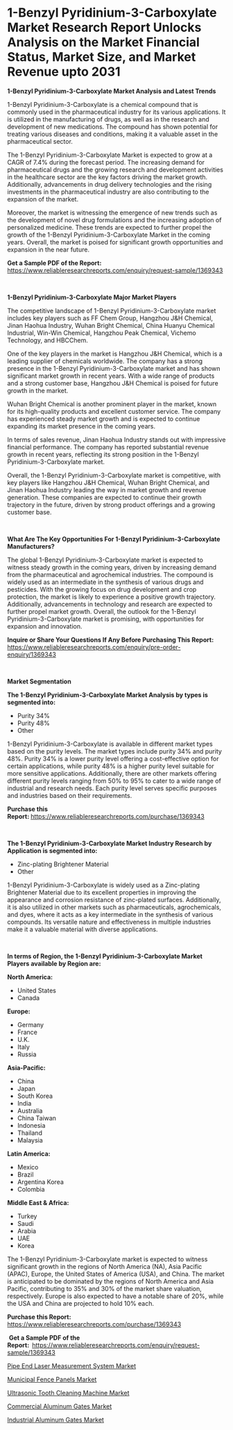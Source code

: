 <p><h1>1-Benzyl Pyridinium-3-Carboxylate Market Research Report Unlocks Analysis on the Market Financial Status, Market Size, and Market Revenue upto 2031</h1></p><p><strong>1-Benzyl Pyridinium-3-Carboxylate Market Analysis and Latest Trends</strong></p>
<p><p>1-Benzyl Pyridinium-3-Carboxylate is a chemical compound that is commonly used in the pharmaceutical industry for its various applications. It is utilized in the manufacturing of drugs, as well as in the research and development of new medications. The compound has shown potential for treating various diseases and conditions, making it a valuable asset in the pharmaceutical sector.</p><p>The 1-Benzyl Pyridinium-3-Carboxylate Market is expected to grow at a CAGR of 7.4% during the forecast period. The increasing demand for pharmaceutical drugs and the growing research and development activities in the healthcare sector are the key factors driving the market growth. Additionally, advancements in drug delivery technologies and the rising investments in the pharmaceutical industry are also contributing to the expansion of the market.</p><p>Moreover, the market is witnessing the emergence of new trends such as the development of novel drug formulations and the increasing adoption of personalized medicine. These trends are expected to further propel the growth of the 1-Benzyl Pyridinium-3-Carboxylate Market in the coming years. Overall, the market is poised for significant growth opportunities and expansion in the near future.</p></p>
<p><strong>Get a Sample PDF of the Report:&nbsp;</strong> <a href="https://www.reliableresearchreports.com/enquiry/request-sample/1369343">https://www.reliableresearchreports.com/enquiry/request-sample/1369343</a></p>
<p>&nbsp;</p>
<p><strong>1-Benzyl Pyridinium-3-Carboxylate Major Market Players</strong></p>
<p><p>The competitive landscape of 1-Benzyl Pyridinium-3-Carboxylate market includes key players such as FF Chem Group, Hangzhou J&H Chemical, Jinan Haohua Industry, Wuhan Bright Chemical, China Huanyu Chemical Industrial, Win-Win Chemical, Hangzhou Peak Chemical, Vichemo Technology, and HBCChem.</p><p>One of the key players in the market is Hangzhou J&H Chemical, which is a leading supplier of chemicals worldwide. The company has a strong presence in the 1-Benzyl Pyridinium-3-Carboxylate market and has shown significant market growth in recent years. With a wide range of products and a strong customer base, Hangzhou J&H Chemical is poised for future growth in the market.</p><p>Wuhan Bright Chemical is another prominent player in the market, known for its high-quality products and excellent customer service. The company has experienced steady market growth and is expected to continue expanding its market presence in the coming years.</p><p>In terms of sales revenue, Jinan Haohua Industry stands out with impressive financial performance. The company has reported substantial revenue growth in recent years, reflecting its strong position in the 1-Benzyl Pyridinium-3-Carboxylate market.</p><p>Overall, the 1-Benzyl Pyridinium-3-Carboxylate market is competitive, with key players like Hangzhou J&H Chemical, Wuhan Bright Chemical, and Jinan Haohua Industry leading the way in market growth and revenue generation. These companies are expected to continue their growth trajectory in the future, driven by strong product offerings and a growing customer base.</p></p>
<p>&nbsp;</p>
<p><strong>What Are The Key Opportunities For 1-Benzyl Pyridinium-3-Carboxylate Manufacturers?</strong></p>
<p><p>The global 1-Benzyl Pyridinium-3-Carboxylate market is expected to witness steady growth in the coming years, driven by increasing demand from the pharmaceutical and agrochemical industries. The compound is widely used as an intermediate in the synthesis of various drugs and pesticides. With the growing focus on drug development and crop protection, the market is likely to experience a positive growth trajectory. Additionally, advancements in technology and research are expected to further propel market growth. Overall, the outlook for the 1-Benzyl Pyridinium-3-Carboxylate market is promising, with opportunities for expansion and innovation.</p></p>
<p><strong>Inquire or Share Your Questions If Any Before Purchasing This Report:</strong> <a href="https://www.reliableresearchreports.com/enquiry/pre-order-enquiry/1369343">https://www.reliableresearchreports.com/enquiry/pre-order-enquiry/1369343</a></p>
<p>&nbsp;</p>
<p><strong>Market Segmentation</strong></p>
<p><strong>The 1-Benzyl Pyridinium-3-Carboxylate Market Analysis by types is segmented into:</strong></p>
<p><ul><li>Purity 34%</li><li>Purity 48%</li><li>Other</li></ul></p>
<p><p>1-Benzyl Pyridinium-3-Carboxylate is available in different market types based on the purity levels. The market types include purity 34% and purity 48%. Purity 34% is a lower purity level offering a cost-effective option for certain applications, while purity 48% is a higher purity level suitable for more sensitive applications. Additionally, there are other markets offering different purity levels ranging from 50% to 95% to cater to a wide range of industrial and research needs. Each purity level serves specific purposes and industries based on their requirements.</p></p>
<p><strong>Purchase this Report:&nbsp;</strong><a href="https://www.reliableresearchreports.com/purchase/1369343">https://www.reliableresearchreports.com/purchase/1369343</a></p>
<p>&nbsp;</p>
<p><strong>The 1-Benzyl Pyridinium-3-Carboxylate Market Industry Research by Application is segmented into:</strong></p>
<p><ul><li>Zinc-plating Brightener Material</li><li>Other</li></ul></p>
<p><p>1-Benzyl Pyridinium-3-Carboxylate is widely used as a Zinc-plating Brightener Material due to its excellent properties in improving the appearance and corrosion resistance of zinc-plated surfaces. Additionally, it is also utilized in other markets such as pharmaceuticals, agrochemicals, and dyes, where it acts as a key intermediate in the synthesis of various compounds. Its versatile nature and effectiveness in multiple industries make it a valuable material with diverse applications.</p></p>
<p>&nbsp;</p>
<p><strong>In terms of Region, the 1-Benzyl Pyridinium-3-Carboxylate Market Players available by Region are:</strong></p>
<p>
    <p> <strong> North America: </strong>
        <ul>
            <li>United States</li>
            <li>Canada</li>
        </ul>
        </p> 
    <p> <strong> Europe: </strong>
        <ul>
            <li>Germany</li>
            <li>France</li>
            <li>U.K.</li>
            <li>Italy</li>
            <li>Russia</li>
        </ul>
        </p> 
    <p> <strong> Asia-Pacific: </strong>
        <ul>
            <li>China</li>
            <li>Japan</li>
            <li>South Korea</li>
            <li>India</li>
            <li>Australia</li>
            <li>China Taiwan</li>
            <li>Indonesia</li>
            <li>Thailand</li>
            <li>Malaysia</li>
        </ul>
        </p> 
    <p> <strong> Latin America: </strong>
        <ul>
            <li>Mexico</li>
            <li>Brazil</li>
            <li>Argentina Korea</li>
            <li>Colombia</li>
        </ul>
        </p> 
    <p> <strong> Middle East & Africa: </strong>
        <ul>
            <li>Turkey</li>
            <li>Saudi</li>
            <li>Arabia</li>
            <li>UAE</li>
            <li>Korea</li>
        </ul>
    </p>
    </p>
<p><p>The 1-Benzyl Pyridinium-3-Carboxylate market is expected to witness significant growth in the regions of North America (NA), Asia Pacific (APAC), Europe, the United States of America (USA), and China. The market is anticipated to be dominated by the regions of North America and Asia Pacific, contributing to 35% and 30% of the market share valuation, respectively. Europe is also expected to have a notable share of 20%, while the USA and China are projected to hold 10% each.</p></p>
<p><strong>Purchase this Report: </strong><a href="https://www.reliableresearchreports.com/purchase/1369343">https://www.reliableresearchreports.com/purchase/1369343</a></p>
<p>&nbsp;<strong>Get a Sample PDF of the Report:&nbsp;&nbsp;</strong><a href="https://www.reliableresearchreports.com/enquiry/request-sample/1369343">https://www.reliableresearchreports.com/enquiry/request-sample/1369343</a></p>
<p><strong></strong></p>
<p><p><a href="https://medium.com/p/89725650f1da/edit">Pipe End Laser Measurement System Market</a></p><p><a href="https://medium.com/@cleocarroll2022/municipal-fence-panels-market-insights-into-market-cagr-market-trends-and-growth-strategies-5d04f23f7cbf">Municipal Fence Panels Market</a></p><p><a href="https://medium.com/@cleocarroll2022/ultrasonic-tooth-cleaning-machine-market-insights-into-market-cagr-market-trends-and-growth-c5a6d3bdc736">Ultrasonic Tooth Cleaning Machine Market</a></p><p><a href="https://medium.com/@cleocarroll2022/commercial-aluminum-gates-market-size-reveals-the-best-marketing-channels-in-global-industry-63f9bdf8952a">Commercial Aluminum Gates Market</a></p><p><a href="https://medium.com/@cleocarroll2022/industrial-aluminum-gates-market-trends-forecast-and-competitive-analysis-to-2031-bb2996724f3b">Industrial Aluminum Gates Market</a></p></p>
